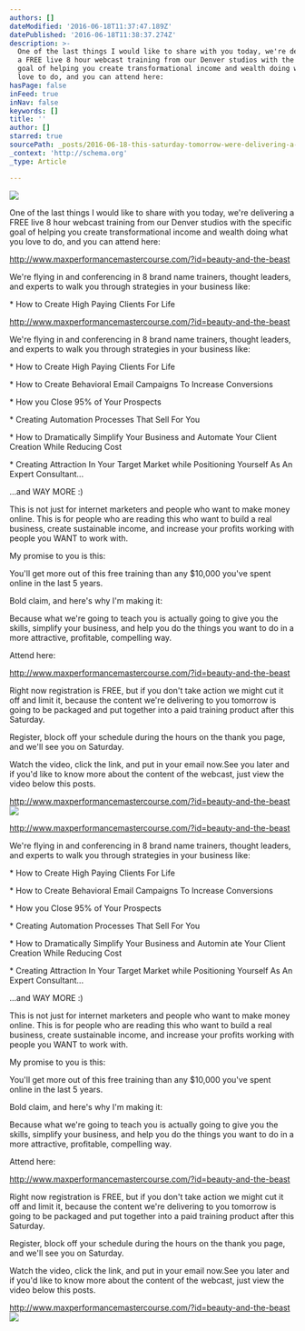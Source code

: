 ```yaml
---
authors: []
dateModified: '2016-06-18T11:37:47.189Z'
datePublished: '2016-06-18T11:38:37.274Z'
description: >-
  One of the last things I would like to share with you today, we're delivering
  a FREE live 8 hour webcast training from our Denver studios with the specific
  goal of helping you create transformational income and wealth doing what you
  love to do, and you can attend here:
hasPage: false
inFeed: true
inNav: false
keywords: []
title: ''
author: []
starred: true
sourcePath: _posts/2016-06-18-this-saturday-tomorrow-were-delivering-a-free-live-8-hour.md
_context: 'http://schema.org'
_type: Article

---
```

![](https://the-grid-user-content.s3-us-west-2.amazonaws.com/b4d1bfd1-e7e6-4f72-904f-ad4b539b5829.png)

One of the last things I would like to share with you today, we're delivering a FREE live 8 hour webcast training from our Denver studios with the specific goal of helping you create transformational income and wealth doing what you love to do, and you can attend here:

http://www.maxperformancemastercourse.com/?id=beauty-and-the-beast

We're flying in and conferencing in 8 brand name trainers, thought leaders, and experts to walk you through strategies in your business like:

\* How to Create High Paying Clients For Life

http://www.maxperformancemastercourse.com/?id=beauty-and-the-beast

We're flying in and conferencing in 8 brand name trainers, thought leaders, and experts to walk you through strategies in your business like:

\* How to Create High Paying Clients For Life

\* How to Create Behavioral Email Campaigns To Increase Conversions

\* How you Close 95% of Your Prospects

\* Creating Automation Processes That Sell For You

\* How to Dramatically Simplify Your Business and Automate Your Client Creation While Reducing Cost

\* Creating Attraction In Your Target Market while Positioning Yourself As An Expert Consultant...

...and WAY MORE :)

This is not just for internet marketers and people who want to make money online. This is for people who are reading this who want to build a real business, create sustainable income, and increase your profits working with people you WANT to work with.

My promise to you is this:

You'll get more out of this free training than any $10,000 you've spent online in the last 5 years.

Bold claim, and here's why I'm making it:

Because what we're going to teach you is actually going to give you the skills, simplify your business, and help you do the things you want to do in a more attractive, profitable, compelling way.

Attend here:

http://www.maxperformancemastercourse.com/?id=beauty-and-the-beast

Right now registration is FREE, but if you don't take action we might cut it off and limit it, because the content we're delivering to you tomorrow is going to be packaged and put together into a paid training product after this Saturday.

Register, block off your schedule during the hours on the thank you page, and we'll see you on Saturday.

Watch the video, click the link, and put in your email now.See you later and if you'd like to know more about the content of the webcast, just view the video below this posts.

http://www.maxperformancemastercourse.com/?id=beauty-and-the-beast
![](https://the-grid-user-content.s3-us-west-2.amazonaws.com/93c03d79-2905-405e-b3ce-ea5310001be6.png)

http://www.maxperformancemastercourse.com/?id=beauty-and-the-beast

We're flying in and conferencing in 8 brand name trainers, thought leaders, and experts to walk you through strategies in your business like:

\* How to Create High Paying Clients For Life

\* How to Create Behavioral Email Campaigns To Increase Conversions

\* How you Close 95% of Your Prospects

\* Creating Automation Processes That Sell For You

\* How to Dramatically Simplify Your Business and Automin ate Your Client Creation While Reducing Cost

\* Creating Attraction In Your Target Market while Positioning Yourself As An Expert Consultant...

...and WAY MORE :)

This is not just for internet marketers and people who want to make money online. This is for people who are reading this who want to build a real business, create sustainable income, and increase your profits working with people you WANT to work with.

My promise to you is this:

You'll get more out of this free training than any $10,000 you've spent online in the last 5 years.

Bold claim, and here's why I'm making it:

Because what we're going to teach you is actually going to give you the skills, simplify your business, and help you do the things you want to do in a more attractive, profitable, compelling way.

Attend here:

http://www.maxperformancemastercourse.com/?id=beauty-and-the-beast

Right now registration is FREE, but if you don't take action we might cut it off and limit it, because the content we're delivering to you tomorrow is going to be packaged and put together into a paid training product after this Saturday.

Register, block off your schedule during the hours on the thank you page, and we'll see you on Saturday.

Watch the video, click the link, and put in your email now.See you later and if you'd like to know more about the content of the webcast, just view the video below this posts.

http://www.maxperformancemastercourse.com/?id=beauty-and-the-beast
![](https://the-grid-user-content.s3-us-west-2.amazonaws.com/93c03d79-2905-405e-b3ce-ea5310001be6.png)